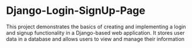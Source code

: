 # Django-Login-SignUp-Page
This project demonstrates the basics of creating and implementing a login and signup functionality in a Django-based web application. It stores user data in a database and allows users to view and manage their information
